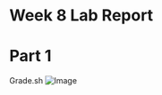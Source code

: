 # Week 8 Lab Report 
# Part 1 
Grade.sh 
![Image](https://matttam2002.github.io/cse15l-lab-reports/grade.sh.png)
